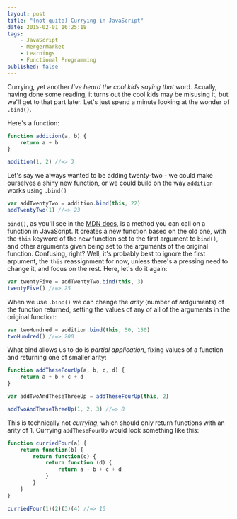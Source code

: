 ```yaml
---
layout: post
title: "(not quite) Currying in JavaScript"
date: 2015-02-01 16:25:18
tags:
    - JavaScript
    - MergerMarket
    - Learnings
    - Functional Programming
published: false
---
```


Currying, yet another _I've heard the cool kids saying that_ word. Acually,
having done some reading, it turns out the cool kids may be misusing it, but
we'll get to that part later. Let's just spend a minute looking at the wonder of
`.bind()`.

Here's a function:

```javascript
function addition(a, b) {
    return a + b
}

addition(1, 2) //=> 3
```

Let's say we always wanted to be adding twenty-two - we could make ourselves
a shiny new function, or we could build on the way `addition` works using
`.bind()`

```javascript
var addTwentyTwo = addition.bind(this, 22)
addTwentyTwo(1) //=> 23
```

`bind()`, as you'll see in the [MDN docs], is a method you can call on a function in
JavaScript. It creates a new function based on the old one, with the `this`
keyword of the new function set to the first argument to `bind()`, and other
arguments given being set to the arguments of the original function. Confusing,
right? Well, it's probably best to ignore the first arpument, the `this`
reassignment for now, unless there's a pressing need to change it, and focus on
the rest. Here, let's do it again:

```javascript
var twentyFive = addTwentyTwo.bind(this, 3)
twentyFive() //=> 25
```

When we use `.bind()` we can change the _arity_ (number of ardguments) of the
function returned, setting the values of any of all of the arguments in the
original function:

```javascript
var twoHundred = addition.bind(this, 50, 150)
twoHundred() //=> 200
```

What bind allows us to do is _partial application_, fixing values of a function
and returning one of smaller arity:

```javascript
function addTheseFourUp(a, b, c, d) {
    return a + b + c + d
}

var addTwoAndTheseThreeUp = addTheseFourUp(this, 2)

addTwoAndTheseThreeUp(1, 2, 3) //=> 8
```

This is technically not _currying_, which should only return functions with an
arity of 1. Currying `addTheseFourUp` would look something like this:

```javascript
function curriedFour(a) {
    return function(b) {
        return function(c) {
            return function (d) {
                return a + b + c + d
            }
        }
    }
}

curriedFour(1)(2)(3)(4) //=> 10
```

[MDN docs]: https://developer.mozilla.org/en-US/docs/Web/JavaScript/Reference/Global_Objects/Function/bind
